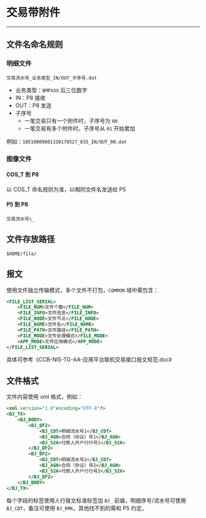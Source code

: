 # 交易带附件

---

## 文件名命名规则

### 明细文件

`交易流水号_业务类型_IN/OUT_子序号.dat`

* 业务类型：`BMPXXX` 后三位数字
* IN：P8 接收
* OUT：P8 发送
* 子序号
  * 一笔交易只有一个附件时，子序号为 `00`
  * 一笔交易有多个附件时，子序号从 `01` 开始累加

例如：`10510009801320170527_835_IN/OUT_00.dat`

### 图像文件

#### COS\_T 到 P8

以 COS\_T 命名规则为准，以相同文件名发送给 P5

#### P5 到 P8

`交易流水号\_`

## 文件存放路径

`$HOME/file/`

## 报文

使用文件独立传输模式，多个文件不打包，`COMMON` 域中需包含：

```xml
<FILE_LIST_SERIAL>
    <FILE_NUM>文件个数</FILE_NUM>
    <FILE_INFO>文件信息</FILE_INFO>
    <FILE_NODE>文件节点</FILE_NODE>
    <FILE_NAME>文件名</FILE_NAME>
    <FILE_PATH>文件路径</FILE_PATH>
    <FILE_MODE>文件处理模式</FILE_MODE>
    <APP_MODE>文件应用模式</APP_MODE>
</FILE_LIST_SERIAL>
```

具体可参考《CCB-NIS-TG-AA-应用平台联机交易接口报文规范.doc》

## 文件格式

文件内容使用 xml 格式，例如：

```xml
<xml version="1.0"encoding="UTF-8"?>                    
<BJ_TX>
    <BJ_BODY>                
        <BJ_DF2>
            <BJ_CDT>明细流水号1</BJ_CDT>
            <BJ_AGN>合同（协议）号1</BJ_AGN>
            <BJ_52A>付款人开户行行号1</BJ_52A>
        </BJ_DF2>
        <BJ_DF2>
            <BJ_CDT>明细流水号2</BJ_CDT>
            <BJ_AGN>合同（协议）号2</BJ_AGN>
            <BJ_52A>付款人开户行行号2</BJ_52A>
        </BJ_DF2>
    </BJ_BODY>
</BJ_TX>
```

每个字段的标签使用人行报文标准标签加 `BJ_` 前缀，明细序号/流水号可使用 `BJ_CDT`，备注可使用 `BJ_RMK`，其他找不到的需和 P5 约定。

